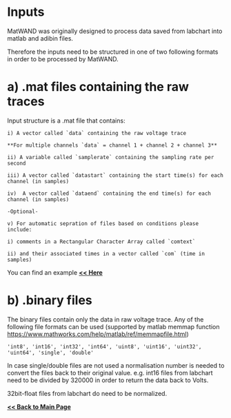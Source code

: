 # Inputs
MatWAND was originally designed to process data saved from labchart into matlab and adibin files.

Therefore the inputs need to be structured in one of two following formats in order to be processed by MatWAND.

# a) .mat files containing the raw traces
Input structure is a .mat file that contains:

    i) A vector called `data` containing the raw voltage trace 

    **For multiple channels `data` = channel 1 + channel 2 + channel 3**

    ii) A variable called `samplerate` containing the sampling rate per second 

    iii) A vector called `datastart` containing the start time(s) for each channel (in samples)

    iv)  A vector called `dataend` containing the end time(s) for each channel (in samples)

    -Optional-

    v) For automatic sepration of files based on conditions please include:

    i) comments in a Rectangular Character Array called `comtext`

    ii) and their associated times in a vector called `com` (time in samples)

You can find an example **[<< Here](/examples)**


# b) .binary files
The binary files contain only the data in raw voltage trace. Any of the following file formats can be used (supported by matlab memmap function https://www.mathworks.com/help/matlab/ref/memmapfile.html)

    'int8', 'int16', 'int32', 'int64', 'uint8', 'uint16', 'uint32', 'uint64', 'single', 'double'

In case single/double files are not used a normalisation number is needed to convert the files back to their original value.
e.g. int16 files from labchart need to be divided by 320000 in order to return the data back to Volts. 

32bit-float files from labchart do need to be normalized.


**[<< Back to Main Page](/README.md)**

